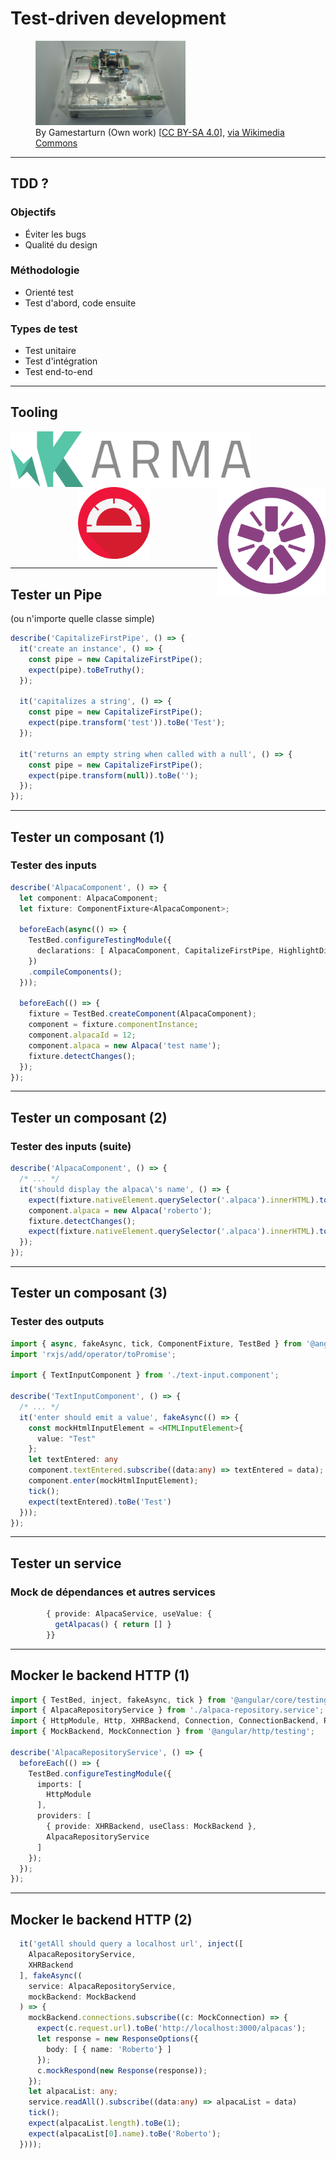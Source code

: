 # Test-driven development

<figure>
    <img src="resources/fixture.jpg" style="width: 25vw">
    <figcaption>
        <div class="attribution">
            By Gamestarturn (Own work) [<a href="http://creativecommons.org/licenses/by-sa/4.0">CC BY-SA 4.0</a>], <a href="https://commons.wikimedia.org/wiki/File%3AKES-400A_KEM-400AAA_Test_fixture.JPG">via Wikimedia Commons</a>
        </div>
    </figcaption>
</figure>

---

## TDD ?

### Objectifs

* Éviter les bugs
* Qualité du design

### Méthodologie

* Orienté test
* Test d'abord, code ensuite

### Types de test

* Test unitaire
* Test d'intégration
* Test end-to-end

---

## Tooling

<img style="float: left; width: 40vw;" class="plain" src="resources/karma.svg">
<img style="float: right; width: 18vw" class="plain" src="resources/jasmine.svg">
<img style="margin: 0 auto; display: block; width: 12vw" class="plain" src="resources/protractor.svg">

---

## Tester un Pipe

(ou n'importe quelle classe simple)

```typescript
describe('CapitalizeFirstPipe', () => {
  it('create an instance', () => {
    const pipe = new CapitalizeFirstPipe();
    expect(pipe).toBeTruthy();
  });

  it('capitalizes a string', () => {
    const pipe = new CapitalizeFirstPipe();
    expect(pipe.transform('test')).toBe('Test');
  });

  it('returns an empty string when called with a null', () => {
    const pipe = new CapitalizeFirstPipe();
    expect(pipe.transform(null)).toBe('');
  });
});
```

---

## Tester un composant (1)

### Tester des inputs

```typescript
describe('AlpacaComponent', () => {
  let component: AlpacaComponent;
  let fixture: ComponentFixture<AlpacaComponent>;

  beforeEach(async(() => {
    TestBed.configureTestingModule({
      declarations: [ AlpacaComponent, CapitalizeFirstPipe, HighlightDirective ]
    })
    .compileComponents();
  }));

  beforeEach(() => {
    fixture = TestBed.createComponent(AlpacaComponent);
    component = fixture.componentInstance;
    component.alpacaId = 12;
    component.alpaca = new Alpaca('test name');
    fixture.detectChanges();
  });
});
```

---

## Tester un composant (2)

### Tester des inputs (suite)

```typescript
describe('AlpacaComponent', () => {
  /* ... */
  it('should display the alpaca\'s name', () => {
    expect(fixture.nativeElement.querySelector('.alpaca').innerHTML).toContain('Test name');
    component.alpaca = new Alpaca('roberto');
    fixture.detectChanges();
    expect(fixture.nativeElement.querySelector('.alpaca').innerHTML).toContain('Roberto');
  });
});
```

---

## Tester un composant (3)

### Tester des outputs

```typescript
import { async, fakeAsync, tick, ComponentFixture, TestBed } from '@angular/core/testing';
import 'rxjs/add/operator/toPromise';

import { TextInputComponent } from './text-input.component';

describe('TextInputComponent', () => {
  /* ... */
  it('enter should emit a value', fakeAsync(() => {
    const mockHtmlInputElement = <HTMLInputElement>{
      value: "Test"
    };
    let textEntered: any
    component.textEntered.subscribe((data:any) => textEntered = data);
    component.enter(mockHtmlInputElement);
    tick();
    expect(textEntered).toBe('Test')
  }));
});
```

---

## Tester un service

### Mock de dépendances et autres services

```typescript
        { provide: AlpacaService, useValue: {
          getAlpacas() { return [] }
        }}
```

---

## Mocker le backend HTTP (1)

```typescript
import { TestBed, inject, fakeAsync, tick } from '@angular/core/testing';
import { AlpacaRepositoryService } from './alpaca-repository.service';
import { HttpModule, Http, XHRBackend, Connection, ConnectionBackend, Response, ResponseOptions } from '@angular/http';
import { MockBackend, MockConnection } from '@angular/http/testing';

describe('AlpacaRepositoryService', () => {
  beforeEach(() => {
    TestBed.configureTestingModule({
      imports: [
        HttpModule
      ],
      providers: [
        { provide: XHRBackend, useClass: MockBackend },
        AlpacaRepositoryService
      ]
    });
  });
});
```

---

## Mocker le backend HTTP (2)

```typescript
  it('getAll should query a localhost url', inject([
    AlpacaRepositoryService,
    XHRBackend
  ], fakeAsync((
    service: AlpacaRepositoryService,
    mockBackend: MockBackend
  ) => {
    mockBackend.connections.subscribe((c: MockConnection) => {
      expect(c.request.url).toBe('http://localhost:3000/alpacas');
      let response = new ResponseOptions({
        body: [ { name: 'Roberto'} ]
      });
      c.mockRespond(new Response(response));
    });
    let alpacaList: any;
    service.readAll().subscribe((data:any) => alpacaList = data)
    tick();
    expect(alpacaList.length).toBe(1);
    expect(alpacaList[0].name).toBe('Roberto');
  })));
```

